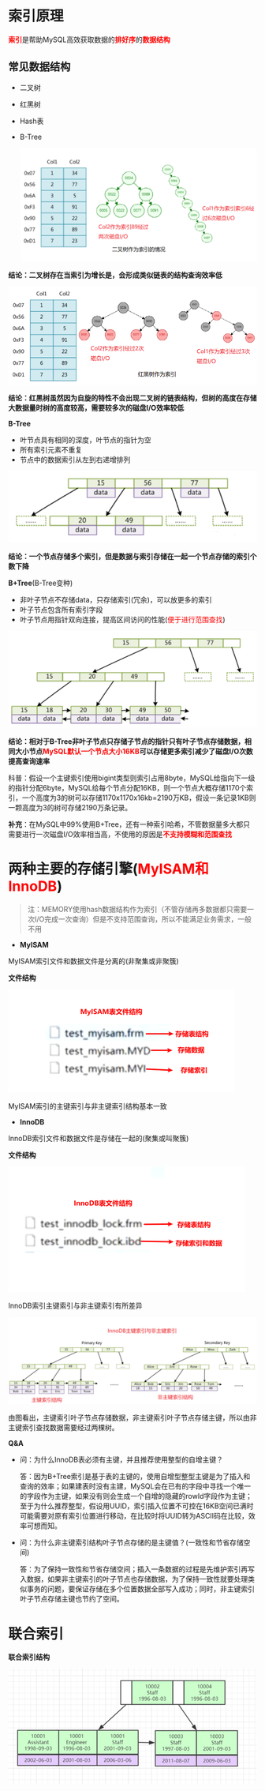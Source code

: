 # 索引原理

<font color='red'>**索引**</font>是帮助MySQL高效获取数据的<font color='red'>**排好序**</font>的<font color='red'>**数据结构**</font>

## 常见数据结构

- 二叉树

- 红黑树

- Hash表

- B-Tree

  ![image-20210130165943842](MySQL.assets/image-20210130165943842.png)

**结论：二叉树存在当索引为增长是，会形成类似链表的结构查询效率低**

![image-20210130171617638](MySQL.assets/image-20210130171617638.png)

**结论：红黑树虽然因为自旋的特性不会出现二叉树的链表结构，但树的高度在存储大数据量时树的高度较高，需要较多次的磁盘I/O效率较低**

**B-Tree**

- 叶节点具有相同的深度，叶节点的指针为空
- 所有索引元素不重复
- 节点中的数据索引从左到右递增排列

![image-20210130173351955](MySQL.assets/image-20210130173351955.png)

**结论：一个节点存储多个索引，但是数据与索引存储在一起一个节点存储的索引个数下降**

**B+Tree**(B-Tree变种)

- 非叶子节点不存储data，只存储索引(冗余)，可以放更多的索引
- 叶子节点包含所有索引字段
- 叶子节点用指针双向连接，提高区间访问的性能(<font color='red'>便于进行范围查找</font>)

![image-20210130174304049](MySQL.assets/image-20210130174304049.png)

**结论：相对于B-Tree非叶子节点只存储子节点的指针只有叶子节点存储数据，相同大小节点<font color='red'>MySQL默认一个节点大小16KB</font>可以存储更多索引减少了磁盘I/O次数提高查询速率**

科普：假设一个主键索引使用bigint类型则索引占用8byte，MySQL给指向下一级的指针分配6byte，MySQL给每个节点分配16KB，则一个节点大概存储1170个索引，一个高度为3的树可以存储1170x1170x16kb=2190万KB，假设一条记录1KB则一颗高度为3的树可存储2190万条记录。

**补充**：在MySQL中99%使用B+Tree，还有一种索引哈希，不管数据量多大都只需要进行一次磁盘I/O效率相当高，不使用的原因是<font color='red'>**不支持模糊和范围查找**</font>

# 两种主要的存储引擎(<font color='red'>**MyISAM和InnoDB**</font>)

> 注：MEMORY使用hash数据结构作为索引（不管存储再多数据都只需要一次I/O完成一次查询）但是不支持范围查询，所以不能满足业务需求，一般不用

- **MyISAM**

MyISAM索引文件和数据文件是分离的(非聚集或非聚簇)

**文件结构**

<img src="MySQL.assets/image-20210130200258278.png" alt="image-20210130200258278" style="zoom:50%;" />

MyISAM索引的主键索引与非主键索引结构基本一致

- **InnoDB**

InnoDB索引文件和数据文件是存储在一起的(聚集或叫聚簇)

**文件结构**

<img src="MySQL.assets/image-20210130200513533.png" alt="image-20210130200513533" style="zoom:50%;" />

InnoDB索引主键索引与非主键索引有所差异

![image-20210130201032906](MySQL.assets/image-20210130201032906.png)

由图看出，主键索引叶子节点存储数据，非主键索引叶子节点存储主键，所以由非主键索引查找数据需要经过两棵树。

**Q&A**

- 问：为什么InnoDB表必须有主键，并且推荐使用整型的自增主键？

  答：因为B+Tree索引是基于表的主键的，使用自增型整型主键是为了插入和查询的效率；如果建表时没有主建，MySQL会在已有的字段中寻找一个唯一的字段作为主键，如果没有则会生成一个自增的隐藏的rowId字段作为主键；至于为什么推荐整型，假设用UUID，索引插入位置不可控在16KB空间已满时可能需要对原有索引位置进行移动，在比较时将UUID转为ASCII码在比较，效率可想而知。

- 问：为什么非主键索引结构叶子节点存储的是主键值？(一致性和节省存储空间)

  答：为了保持一致性和节省存储空间；插入一条数据的过程是先维护索引再写入数据，如果非主键索引的叶子节点也存储数据，为了保持一致性就要处理类似事务的问题，要保证存储在多个位置数据全部写入成功；同时，非主键索引叶子节点存储主键也节约了空间。

# 联合索引

**联合索引结构**

![image-20210130202756270](MySQL.assets/image-20210130202756270.png)
